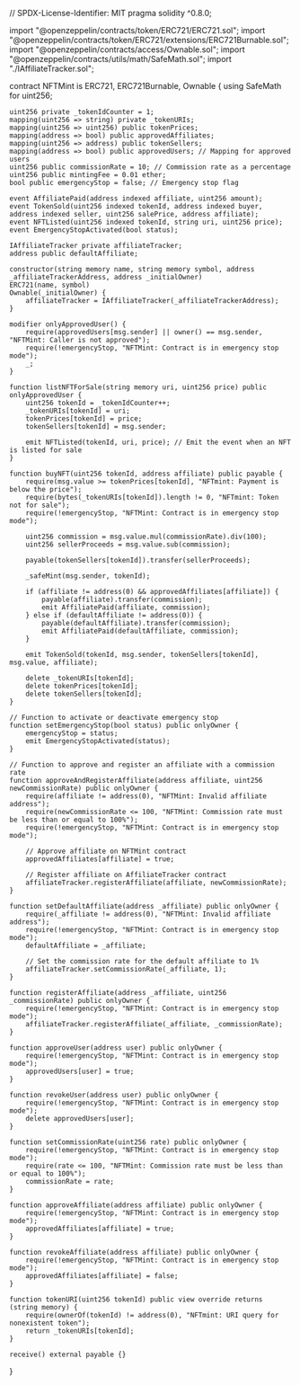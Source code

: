 // SPDX-License-Identifier: MIT
pragma solidity ^0.8.0;

import "@openzeppelin/contracts/token/ERC721/ERC721.sol";
import "@openzeppelin/contracts/token/ERC721/extensions/ERC721Burnable.sol";
import "@openzeppelin/contracts/access/Ownable.sol";
import "@openzeppelin/contracts/utils/math/SafeMath.sol";
import "./IAffiliateTracker.sol";

contract NFTMint is ERC721, ERC721Burnable, Ownable {
    using SafeMath for uint256;

    uint256 private _tokenIdCounter = 1;
    mapping(uint256 => string) private _tokenURIs;
    mapping(uint256 => uint256) public tokenPrices;
    mapping(address => bool) public approvedAffiliates;
    mapping(uint256 => address) public tokenSellers;
    mapping(address => bool) public approvedUsers; // Mapping for approved users
    uint256 public commissionRate = 10; // Commission rate as a percentage
    uint256 public mintingFee = 0.01 ether;
    bool public emergencyStop = false; // Emergency stop flag

    event AffiliatePaid(address indexed affiliate, uint256 amount);
    event TokenSold(uint256 indexed tokenId, address indexed buyer, address indexed seller, uint256 salePrice, address affiliate);
    event NFTListed(uint256 indexed tokenId, string uri, uint256 price);
    event EmergencyStopActivated(bool status);

    IAffiliateTracker private affiliateTracker;
    address public defaultAffiliate;

    constructor(string memory name, string memory symbol, address _affiliateTrackerAddress, address _initialOwner)
    ERC721(name, symbol)
    Ownable(_initialOwner) {
        affiliateTracker = IAffiliateTracker(_affiliateTrackerAddress);
    }

    modifier onlyApprovedUser() {
        require(approvedUsers[msg.sender] || owner() == msg.sender, "NFTMint: Caller is not approved");
        require(!emergencyStop, "NFTMint: Contract is in emergency stop mode");
        _;
    }

    function listNFTForSale(string memory uri, uint256 price) public onlyApprovedUser {
        uint256 tokenId = _tokenIdCounter++;
        _tokenURIs[tokenId] = uri;
        tokenPrices[tokenId] = price;
        tokenSellers[tokenId] = msg.sender;

        emit NFTListed(tokenId, uri, price); // Emit the event when an NFT is listed for sale
    }

    function buyNFT(uint256 tokenId, address affiliate) public payable {
        require(msg.value >= tokenPrices[tokenId], "NFTmint: Payment is below the price");
        require(bytes(_tokenURIs[tokenId]).length != 0, "NFTmint: Token not for sale");
        require(!emergencyStop, "NFTMint: Contract is in emergency stop mode");

        uint256 commission = msg.value.mul(commissionRate).div(100);
        uint256 sellerProceeds = msg.value.sub(commission);

        payable(tokenSellers[tokenId]).transfer(sellerProceeds);

        _safeMint(msg.sender, tokenId);

        if (affiliate != address(0) && approvedAffiliates[affiliate]) {
            payable(affiliate).transfer(commission);
            emit AffiliatePaid(affiliate, commission);
        } else if (defaultAffiliate != address(0)) {
            payable(defaultAffiliate).transfer(commission);
            emit AffiliatePaid(defaultAffiliate, commission);
        }

        emit TokenSold(tokenId, msg.sender, tokenSellers[tokenId], msg.value, affiliate);

        delete _tokenURIs[tokenId];
        delete tokenPrices[tokenId];
        delete tokenSellers[tokenId];
    }

    // Function to activate or deactivate emergency stop
    function setEmergencyStop(bool status) public onlyOwner {
        emergencyStop = status;
        emit EmergencyStopActivated(status);
    }

    // Function to approve and register an affiliate with a commission rate
    function approveAndRegisterAffiliate(address affiliate, uint256 newCommissionRate) public onlyOwner {
        require(affiliate != address(0), "NFTMint: Invalid affiliate address");
        require(newCommissionRate <= 100, "NFTMint: Commission rate must be less than or equal to 100%");
        require(!emergencyStop, "NFTMint: Contract is in emergency stop mode");

        // Approve affiliate on NFTMint contract
        approvedAffiliates[affiliate] = true;

        // Register affiliate on AffiliateTracker contract
        affiliateTracker.registerAffiliate(affiliate, newCommissionRate);
    }

    function setDefaultAffiliate(address _affiliate) public onlyOwner {
        require(_affiliate != address(0), "NFTMint: Invalid affiliate address");
        require(!emergencyStop, "NFTMint: Contract is in emergency stop mode");
        defaultAffiliate = _affiliate;
        
        // Set the commission rate for the default affiliate to 1%
        affiliateTracker.setCommissionRate(_affiliate, 1);
    }

    function registerAffiliate(address _affiliate, uint256 _commissionRate) public onlyOwner {
        require(!emergencyStop, "NFTMint: Contract is in emergency stop mode");
        affiliateTracker.registerAffiliate(_affiliate, _commissionRate);
    }

    function approveUser(address user) public onlyOwner {
        require(!emergencyStop, "NFTMint: Contract is in emergency stop mode");
        approvedUsers[user] = true;
    }

    function revokeUser(address user) public onlyOwner {
        require(!emergencyStop, "NFTMint: Contract is in emergency stop mode");
        delete approvedUsers[user];
    }

    function setCommissionRate(uint256 rate) public onlyOwner {
        require(!emergencyStop, "NFTMint: Contract is in emergency stop mode");
        require(rate <= 100, "NFTMint: Commission rate must be less than or equal to 100%");
        commissionRate = rate;
    }

    function approveAffiliate(address affiliate) public onlyOwner {
        require(!emergencyStop, "NFTMint: Contract is in emergency stop mode");
        approvedAffiliates[affiliate] = true;
    }

    function revokeAffiliate(address affiliate) public onlyOwner {
        require(!emergencyStop, "NFTMint: Contract is in emergency stop mode");
        approvedAffiliates[affiliate] = false;
    }

    function tokenURI(uint256 tokenId) public view override returns (string memory) {
        require(ownerOf(tokenId) != address(0), "NFTmint: URI query for nonexistent token");
        return _tokenURIs[tokenId];
    }

    receive() external payable {}
}
